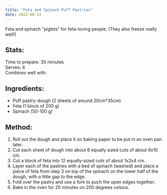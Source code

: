 ```yaml
---
title: "Feta and Spinach Puff Pastries"
date: 2022-08-13
---
```

Feta and spinach "piglets" for feta-loving people. (They also freeze really well!)

## Stats:
Time to prepare: 30 minutes  
Serves: 4  
Combines well with:

## Ingredients:
- Puff pastry-dough (2 sheets of around 20cm*35cm)
- Feta (1 block of 200 g)
- Spinach (50-100 g)

## Method:
1. Roll out the dough and place it on baking paper to be put in an oven pan later.
2. Cut each sheet of dough into about 6 equally sized cuts of about 6x10 cm.
3. Cut a block of feta into 12 equally-sized cuts of about 1x2x4 cm.
4. Layer each of the pastries with a bed of spinach (washed) and place a piece of feta from step 3 on top of the spinach on the lower half of the dough, with a little gap to the edge.
5. Fold over the pastry and use a fork to puch the open edges together.
6. Bake in the oven for 20 minutes on 200 degrees celsius.
